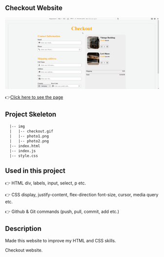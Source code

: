 ## Checkout Website
![Animation](https://github.com/bbluechip/checkout-website/blob/master/Animation.gif)


👉[Click here to see the page](https://bbluechip.github.io/checkout-website/)

## Project Skeleton 

```
  |-- img
  |   |-- checkout.gif
  |   |-- photo1.png  
  |   |-- photo2.png  
  |-- index.html      
  |-- index.js        
  |-- style.css      
```

## Used in this project
👉 HTML div, labels, input, select, p etc.

👉 CSS display, justify-content, flex-direction font-size, cursor, media query etc.

👉 Github & Git commands (push, pull, commit, add etc.)

## Description
Made this website to improve my HTML and CSS skills.

Checkout website.


